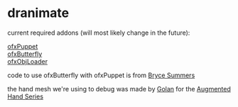 # dranimate

current required addons (will most likely change in the future):

<a href="https://github.com/ofZach/ofxPuppet">ofxPuppet</a><br />
<a href="https://github.com/Bryce-Summers/ofxButterfly">ofxButterfly</a><br />
<a href="https://github.com/satoruhiga/ofxObjLoader">ofxObjLoader</a><br />

code to use ofxButterfly with ofxPuppet is from <a href="https://github.com/Bryce-Summers/ofxButterfly">Bryce Summers</a>

the hand mesh we're using to debug was made by <a href="https://github.com/golanlevin">Golan</a> for the <a href="https://github.com/CreativeInquiry/digital_art_2014">Augmented Hand Series</a>